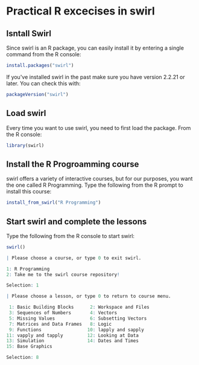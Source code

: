 Practical R excecises in swirl
=================================

Isntall Swirl
----------------
Since swirl is an R package, you can easily install it by entering a single command from the R console:

```r
install.packages("swirl")
```
If you've installed swirl in the past make sure you have version 2.2.21 or later. You can check this with:


```r
packageVersion("swirl")
```

Load swirl
----------------

Every time you want to use swirl, you need to first load the package. From the R console:

```r
library(swirl)
```

Install the R Progroamming course
----------------

swirl offers a variety of interactive courses, but for our purposes, you want the one called R Programming. Type the following from the R prompt to install this course:

```r
install_from_swirl("R Programming")
```

Start swirl and complete the lessons
------------------
Type the following from the R console to start swirl:

```r
swirl()
```

```r
| Please choose a course, or type 0 to exit swirl.

1: R Programming
2: Take me to the swirl course repository!

Selection: 1

```

```r
| Please choose a lesson, or type 0 to return to course menu.

 1: Basic Building Blocks      2: Workspace and Files     
 3: Sequences of Numbers       4: Vectors                 
 5: Missing Values             6: Subsetting Vectors      
 7: Matrices and Data Frames   8: Logic                   
 9: Functions                 10: lapply and sapply       
11: vapply and tapply         12: Looking at Data         
13: Simulation                14: Dates and Times         
15: Base Graphics             

Selection: 8

```

